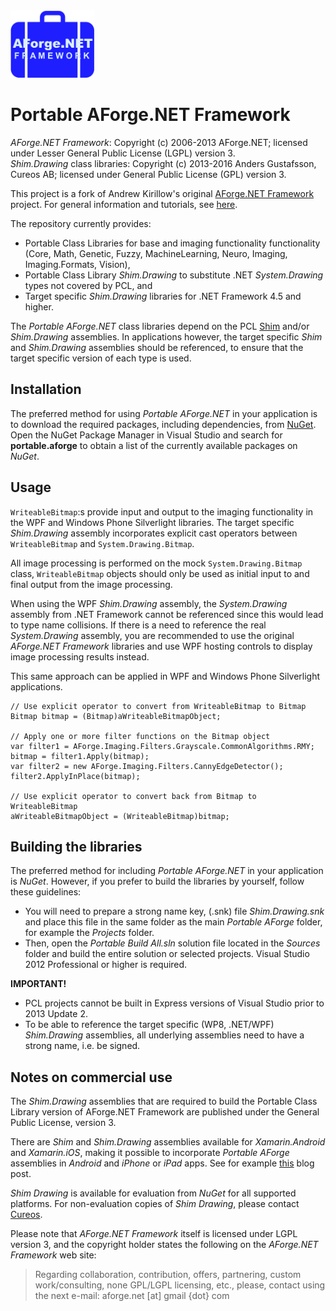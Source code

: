 <img src="Setup/Portable/NuGet/portable-aforge.png" alt="Portable AForge.NET logo" height="108" />

Portable AForge.NET Framework
=============================

*AForge.NET Framework*: Copyright (c) 2006-2013 AForge.NET; licensed under Lesser General Public License (LGPL) version 3.<br/>
*Shim.Drawing* class libraries: Copyright (c) 2013-2016 Anders Gustafsson, Cureos AB; licensed under General Public License (GPL) version 3.

This project is a fork of Andrew Kirillow's original [AForge.NET Framework](https://code.google.com/p/aforge/) project. 
For general information and tutorials, see [here](http://www.aforgenet.com/aforge/framework/).

The repository currently provides:

* Portable Class Libraries for base and imaging functionality functionality (Core, Math, Genetic, Fuzzy, MachineLearning, Neuro, Imaging, Imaging.Formats, Vision), 
* Portable Class Library *Shim.Drawing* to substitute .NET *System.Drawing* types not covered by PCL, and
* Target specific *Shim.Drawing* libraries for .NET Framework 4.5 and higher.

The *Portable AForge.NET* class libraries depend on the PCL [Shim](https://github.com/cureos/shim) and/or *Shim.Drawing* assemblies. In applications however, the target specific
*Shim* and *Shim.Drawing* assemblies should be referenced, to ensure that the target specific version of each type is used.

Installation
------------

The preferred method for using *Portable AForge.NET* in your application is to download the required packages, including dependencies, from [NuGet](https://www.nuget.org/packages?q=portable.aforge). Open the NuGet Package Manager
in Visual Studio and search for **portable.aforge** to obtain a list of the currently available packages on *NuGet*.

Usage
-----

`WriteableBitmap`:s provide input and output to the imaging functionality in the WPF and Windows Phone Silverlight libraries. The target specific *Shim.Drawing* assembly 
incorporates explicit cast operators between `WriteableBitmap` and `System.Drawing.Bitmap`.

All image processing is performed on the mock `System.Drawing.Bitmap` class, `WriteableBitmap` objects should only be used as initial input to and final output from the
image processing.

When using the WPF *Shim.Drawing* assembly, the *System.Drawing* assembly from .NET Framework cannot be referenced since this would lead to type name collisions. If there is a need to reference 
the real *System.Drawing* assembly, you are recommended to use the original *AForge.NET Framework* libraries and use WPF hosting controls to display image processing results instead.

This same approach can be applied in WPF and Windows Phone Silverlight applications.

    // Use explicit operator to convert from WriteableBitmap to Bitmap
    Bitmap bitmap = (Bitmap)aWriteableBitmapObject;

    // Apply one or more filter functions on the Bitmap object
    var filter1 = AForge.Imaging.Filters.Grayscale.CommonAlgorithms.RMY;
    bitmap = filter1.Apply(bitmap);
    var filter2 = new AForge.Imaging.Filters.CannyEdgeDetector();
    filter2.ApplyInPlace(bitmap);

    // Use explicit operator to convert back from Bitmap to WriteableBitmap
    aWriteableBitmapObject = (WriteableBitmap)bitmap;

Building the libraries
----------------------

The preferred method for including *Portable AForge.NET* in your application is *NuGet*. However, if you prefer to build the libraries by yourself, follow these guidelines:

* You will need to prepare a strong name key, (.snk) file *Shim.Drawing.snk* and place this file in the same folder as the main *Portable AForge* folder, for example the *Projects* folder.
* Then, open the *Portable Build All.sln* solution file located in the *Sources* folder and build the entire solution or selected projects. Visual Studio 2012 Professional or higher is required.
 
**IMPORTANT!**<br />
* PCL projects cannot be built in Express versions of Visual Studio prior to 2013 Update 2. 
* To be able to reference the target specific (WP8, .NET/WPF) *Shim.Drawing* assemblies, all underlying assemblies need to have a strong name, i.e. be signed. 

Notes on commercial use
-----------------------

The *Shim.Drawing* assemblies that are required to build the Portable Class Library version of AForge.NET Framework are published under the General Public License, version 3.

There are *Shim* and *Shim.Drawing* assemblies available for *Xamarin.Android* and *Xamarin.iOS*, making it possible to 
incorporate *Portable AForge* assemblies in *Android* and *iPhone* or *iPad* apps. See for example [this](http://cureos.blogspot.com/2014/10/smartphone-image-processing-development.html) blog post. 

*Shim Drawing* is available for evaluation from *NuGet* for all supported platforms. For non-evaluation copies of *Shim Drawing*, please contact [Cureos](mailto:licenses@cureos.com).

Please note that *AForge.NET Framework* itself is licensed under LGPL version 3, and the copyright holder states the following on the *AForge.NET Framework* web site:

> Regarding collaboration, contribution, offers, partnering, custom work/consulting, none GPL/LGPL licensing, etc., please, contact using the next e-mail:
aforge.net [at] gmail {dot} com

